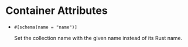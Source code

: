 # Container Attributes

- `#[schema(name = "name")]`

  Set the collection name with the given name instead of its Rust name.
